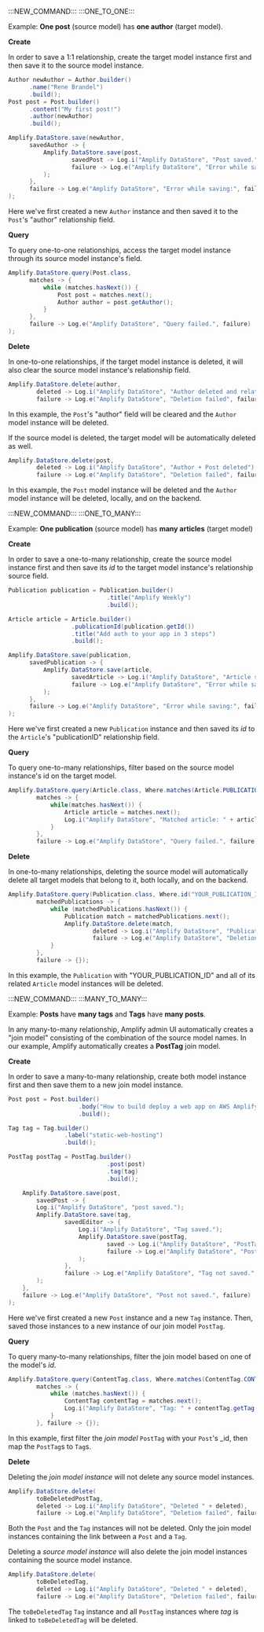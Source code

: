 :::NEW_COMMAND:::
:::ONE_TO_ONE:::

Example: **One post** (source model) has **one author** (target model).

**Create**

In order to save a 1:1 relationship, create the target model instance first and then save it to the source model instance.

```java
Author newAuthor = Author.builder()
      .name("Rene Brandel")
      .build();
Post post = Post.builder()
      .content("My first post!")
      .author(newAuthor)
      .build();

Amplify.DataStore.save(newAuthor,
      savedAuthor -> {
          Amplify.DataStore.save(post,
                  savedPost -> Log.i("Amplify DataStore", "Post saved."),
                  failure -> Log.e("Amplify DataStore", "Error while saving:", failure)
          );
      },
      failure -> Log.e("Amplify DataStore", "Error while saving:", failure)
);
```
Here we've first created a new `Author` instance and then saved it to the `Post`'s "author" relationship field.

**Query**

To query one-to-one relationships, access the target model instance through its source model instance's field.

```java
Amplify.DataStore.query(Post.class,
      matches -> {
          while (matches.hasNext()) {
              Post post = matches.next();
              Author author = post.getAuthor();
          }
      },
      failure -> Log.e("Amplify DataStore", "Query failed.", failure)
);
```

**Delete**

In one-to-one relationships, if the target model instance is deleted, it will also clear the source model instance's relationship field.

```java
Amplify.DataStore.delete(author,
        deleted -> Log.i("Amplify DataStore", "Author deleted and relationship cleared on Post"),
        failure -> Log.e("Amplify DataStore", "Deletion failed", failure));
```

In this example, the `Post`'s "author" field will be cleared and the `Author` model instance will be deleted.

If the source model is deleted, the target model will be automatically deleted as well.  

```java
Amplify.DataStore.delete(post,
        deleted -> Log.i("Amplify DataStore", "Author + Post deleted"),
        failure -> Log.e("Amplify DataStore", "Deletion failed", failure));
```

In this example, the `Post` model instance will be deleted and the `Author` model instance will be deleted, locally, and on the backend.

:::NEW_COMMAND:::
:::ONE_TO_MANY:::

Example: **One publication** (source model) has **many articles** (target model)

**Create**

In order to save a one-to-many relationship, create the source model instance first and then save its _id_ to the target model instance's relationship source field.

```java
Publication publication = Publication.builder()
                            .title("Amplify Weekly")
                            .build();

Article article = Article.builder()
                  .publicationId(publication.getId())
                  .title("Add auth to your app in 3 steps")
                  .build();

Amplify.DataStore.save(publication,
      savedPublication -> {
          Amplify.DataStore.save(article,
                  savedArticle -> Log.i("Amplify DataStore", "Article saved." + savedArticle),
                  failure -> Log.e("Amplify DataStore", "Error while saving:", failure)
          );
      },
      failure -> Log.e("Amplify DataStore", "Error while saving:", failure)
);
```
Here we've first created a new `Publication` instance and then saved its _id_ to the `Article`'s "publicationID" relationship field.

**Query**

To query one-to-many relationships, filter based on the source model instance's id on the target model.

```java
Amplify.DataStore.query(Article.class, Where.matches(Article.PUBLICATION_ID.eq("YOUR_PUBLICATION_ID")),
        matches -> {
            while(matches.hasNext()) {
                Article article = matches.next();
                Log.i("Amplify DataStore", "Matched article: " + article);
            }
        },
        failure -> Log.e("Amplify DataStore", "Query failed.", failure));
```

**Delete**

In one-to-many relationships, deleting the source model will automatically delete all target models that belong to it, both locally, and on the backend.

```java
Amplify.DataStore.query(Publication.class, Where.id("YOUR_PUBLICATION_ID"),
        matchedPublications -> {
            while (matchedPublications.hasNext()) {
                Publication match = matchedPublications.next();
                Amplify.DataStore.delete(match,
                        deleted -> Log.i("Amplify DataStore", "Publication and all related Article instances deleted"),
                        failure -> Log.e("Amplify DataStore", "Deletion failed.", failure));
            }
        },
        failure -> {});

```

In this example, the `Publication` with "YOUR_PUBLICATION_ID" and all of its related `Article` model instances will be deleted.

:::NEW_COMMAND:::
:::MANY_TO_MANY:::

Example: **Posts** have **many tags** and **Tags** have **many posts**. 

In any many-to-many relationship, Amplify admin UI automatically creates a "join model" consisting of the combination of the source model names. In our example, Amplify automatically creates a **PostTag** join model.

**Create**

In order to save a many-to-many relationship, create both model instance first and then save them to a new join model instance.

```java
Post post = Post.builder()
                    .body("How to build deploy a web app on AWS Amplify")
                    .build();

Tag tag = Tag.builder()
                .label("static-web-hosting")
                .build();

PostTag postTag = PostTag.builder()
                            .post(post)
                            .tag(tag)
                            .build();

    Amplify.DataStore.save(post,
        savedPost -> {
        Log.i("Amplify DataStore", "post saved.");
        Amplify.DataStore.save(tag,
                savedEditor -> {
                    Log.i("Amplify DataStore", "Tag saved.");
                    Amplify.DataStore.save(postTag,
                            saved -> Log.i("Amplify DataStore", "PostTag saved."),
                            failure -> Log.e("Amplify DataStore", "PostTag not saved.", failure)
                    );
                },
                failure -> Log.e("Amplify DataStore", "Tag not saved.", failure)
        );
    },
    failure -> Log.e("Amplify DataStore", "Post not saved.", failure)
);
```

Here we've first created a new `Post` instance and a new `Tag` instance. Then, saved those instances to a new instance of our join model `PostTag`.

**Query**

To query many-to-many relationships, filter the join model based on one of the model's _id_.

```java
Amplify.DataStore.query(ContentTag.class, Where.matches(ContentTag.CONTENT.eq("YOUR_CONTENT_ID")),
        matches -> {
            while (matches.hasNext()) {
                ContentTag contentTag = matches.next();
                Log.i("Amplify DataStore", "Tag: " + contentTag.getTag());
            }
        }, failure -> {});
```

In this example, first filter the _join model_ `PostTag` with your `Post`'s _id, then map the `PostTag`s to `Tag`s.

**Delete**

Deleting the _join model instance_ will not delete any source model instances.

```java
Amplify.DataStore.delete(
        toBeDeletedPostTag,
        deleted -> Log.i("Amplify DataStore", "Deleted " + deleted),
        failure -> Log.e("Amplify DataStore", "Deletion failed", failure));
```
Both the `Post` and the `Tag` instances will not be deleted. Only the join model instances containing the link between a `Post` and a `Tag`.  

Deleting a _source model instance_ will also delete the join model instances containing the source model instance.
```java
Amplify.DataStore.delete(
        toBeDeletedTag,
        deleted -> Log.i("Amplify DataStore", "Deleted " + deleted),
        failure -> Log.e("Amplify DataStore", "Deletion failed", failure));

```
The `toBeDeletedTag` `Tag` instance and all `PostTag` instances where _tag_ is linked to `toBeDeletedTag` will be deleted.
